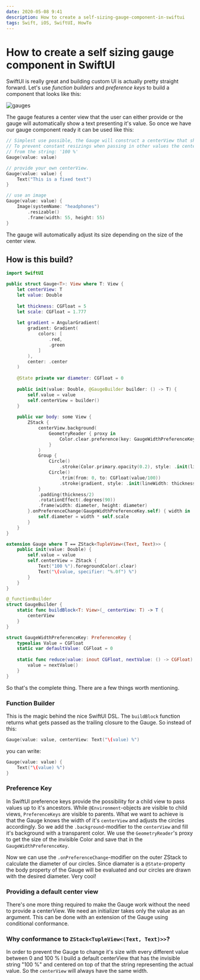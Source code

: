 ```yaml
---
date: 2020-05-08 9:41
description: How to create a self-sizing-gauge-component-in-swiftui
tags: Swift, iOS, SwiftUI, HowTo
---
```

# How to create a self sizing gauge component in SwiftUI

SwiftUI is really great and building custom UI is actually pretty straight forward. Let's use _function builders_ and _preference keys_ to build a component that looks like this:

![gauges](/images/Gauges.png) 

The gauge features a center view that the user can either provide or the gauge will automatically show a text presenting it's value.
So once we have our gauge component ready it can be used like this:
```Swift
// Simplest use possible, the Gauge will construct a centerView that shows: '\(value) %'.
// To prevent constant resizings when passing in other values the centerView width is calculated
// from the string: '100 %'
Gauge(value: value)

// provide your own centerView.
Gauge(value: value) {
    Text("This is a fixed text")
}

// use an image
Gauge(value: value) {
    Image(systemName: "headphones")
        .resizable()
        .frame(width: 55, height: 55)
}
```

The gauge will automatically adjust its size depending on the size of the center view.

## How is this build?

```Swift
import SwiftUI

public struct Gauge<T>: View where T: View {
    let centerView: T
    let value: Double
    
    let thickness: CGFloat = 5
    let scale: CGFloat = 1.777
    
    let gradient = AngularGradient(
        gradient: Gradient(
            colors: [
                .red,
                .green
            ]
        ),
        center: .center
    )
    
    @State private var diameter: CGFloat = 0
    
    public init(value: Double, @GaugeBuilder builder: () -> T) {
        self.value = value
        self.centerView = builder()
    }
    
    public var body: some View {
        ZStack {
            centerView.background(
                GeometryReader { proxy in
                    Color.clear.preference(key: GaugeWidthPreferenceKey.self, value: proxy.size.width)
                }
            )
            Group {
                Circle()
                    .stroke(Color.primary.opacity(0.2), style: .init(lineWidth: thickness/scale, dash: [5]))
                Circle()
                    .trim(from: 0, to: CGFloat(value/100))
                    .stroke(gradient, style: .init(lineWidth: thickness))
            }
            .padding(thickness/2)
            .rotationEffect(.degrees(90))
            .frame(width: diameter, height: diameter)
        }.onPreferenceChange(GaugeWidthPreferenceKey.self) { width in
            self.diameter = width * self.scale
        }
    }
}

extension Gauge where T == ZStack<TupleView<(Text, Text)>> {
    public init(value: Double) {
        self.value = value
        self.centerView = ZStack {
            Text("100 %").foregroundColor(.clear)
            Text("\(value, specifier: "%.0f") %")
        }
    }
}

@_functionBuilder
struct GaugeBuilder {
    static func buildBlock<T: View>(_ centerView: T) -> T {
        centerView
    }
}

struct GaugeWidthPreferenceKey: PreferenceKey {
    typealias Value = CGFloat
    static var defaultValue: CGFloat = 0
    
    static func reduce(value: inout CGFloat, nextValue: () -> CGFloat) {
        value = nextValue()
    }
}
```
So that's the complete thing.  There are a few things worth mentioning.

### Function Builder

This is the magic behind the nice SwiftUI DSL. The `buildBlock` function returns what gets passed as the trailing closure to the Gauge. So instead of this:
```Swift
Gauge(value: value, centerView: Text("\(value) %")
```
you can write:
```Swift
Gauge(value: value) {
    Text("\(value) %")
}
```

### Preference Key

In SwiftUI preference keys provide the possibility for a child view to pass values up to it's ancestors. While `@Environment`-objects are visible to child views, `PreferenceKeys` are visible to parents.
What we want to achieve is that the Gauge knows the width of it's `centerView` and adjusts the circles accordingly. So we add the `.background`-modifier to the `centerView` and fill it's background with a transparent color. We use the `GeometryReader`'s proxy to get the size of the invisible Color and save that in the `GaugeWidthPreferenceKey`.

Now we can use the `.onPreferenceChange`-modifier on the outer ZStack to calculate the diameter of our circles. Since diamater is a `@State`-property the body property of the Gauge will be evaluated and our circles are drawn with the desired diameter. Very cool!

### Providing a default center view

There's one more thing required to make the Gauge work without the need to provide a centerView. We need an initializer takes only the value as an argument. This can be done with an extension of the Gauge using conditional conformance.

### Why conformance to `ZStack<TupleView<(Text, Text)>>`?
In order to prevent the Gauge to change it's size with every different value between 0 and 100 % I build a default centerView that has the invisible string "100 %" and centered on top of that the string representing the actual value. So the `centerView` will always have the same width.  
